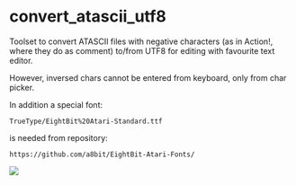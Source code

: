 # convert_atascii_utf8

Toolset to convert ATASCII files with negative characters (as in Action!, where they do as comment) to/from UTF8 for editing with favourite text editor.

However, inversed chars cannot be entered from keyboard, only from char picker.

In addition a special font:

    TrueType/EightBit%20Atari-Standard.ttf

is needed from repository:

    https://github.com/a8bit/EightBit-Atari-Fonts/

![](/assets/images/example_view.png)
